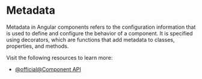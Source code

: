 # Metadata

Metadata in Angular components refers to the configuration information that is used to define and configure the behavior of a component. It is specified using decorators, which are functions that add metadata to classes, properties, and methods.

Visit the following resources to learn more:

- [@official@Component API](https://angular.dev/api/core/Component)
